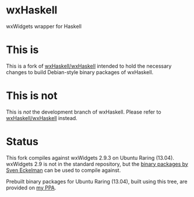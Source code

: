 wxHaskell
=========

wxWidgets wrapper for Haskell

This is
=======

This is a fork of [wxHaskell/wxHaskell](https://github.com/wxHaskell/wxHaskell) intended to hold the necessary changes to build Debian-style binary packages of wxHaskell.

This is not
===========

This is *not* the development branch of wxHaskell. Please refer to [wxHaskell/wxHaskell](https://github.com/wxHaskell/wxHaskell) instead.

Status
======

This fork compiles against wxWidgets 2.9.3 on Ubuntu Raring (13.04).
wxWidgets 2.9 is not in the standard repository, but the [binary packages by Sven Eckelman](https://launchpad.net/~sven-eckelmann/+archive/ppa-wxwidgets2.9/) can be used to compile against.

Prebuilt binary packages for Ubuntu Raring (13.04), built using this tree, are provided on [my PPA](https://launchpad.net/~bert-massop/+archive/wxhaskell/).
